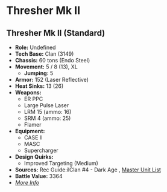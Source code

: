 # Thresher Mk II 

## Thresher Mk II (Standard) 

- **Role:** Undefined 
- **Tech Base:** Clan (3149) 
- **Chassis:** 60 tons (Endo Steel) 
- **Movement:** 5 / 8 (13), XL 
  - **Jumping:** 5 
- **Armor:** 152 (Laser Reflective) 
- **Heat Sinks:** 13 (26) 
- **Weapons:** 
  - ER PPC 
  - Large Pulse Laser 
  - LRM 15 (ammo: 16) 
  - SRM 4 (ammo: 25) 
  - Flamer 
- **Equipment:** 
  - CASE II 
  - MASC 
  - Supercharger 
- **Design Quirks:** 
  - Improved Targeting (Medium) 
- **Sources:** Rec Guide:ilClan #4 - Dark Age , [Master Unit List](http://masterunitlist.info/Unit/Details/7502/thresher-mk-ii-standard) 
- **Battle Value:** 3364 
- [*More Info*](thresher_mk_ii/thresher_mk_ii_standard.md) 

